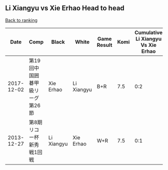 ## Li Xiangyu vs Xie Erhao Head to head

[Back to ranking](../../index.md)




| **Date** | **Comp** | **Black** | **White** | **Game Result** | **Komi** | **Cumulative Li Xiangyu Vs Xie Erhao** | **Li Xiangyu Streak** | **Xie Erhao Streak** | 
| --- | --- | --- | --- | --- | --- | --- | --- | --- |
| 2017-12-02 | 第19回中国囲碁甲級リーグ第26節 | Xie Erhao | Li Xiangyu | B+R | 7.5 | 0:2 | 0 | 2 | 
| 2013-12-27 | 第8期リコー杯新秀戦1回戦 | Li Xiangyu | Xie Erhao | W+R | 7.5 | 0:1 | 0 | 1 |




